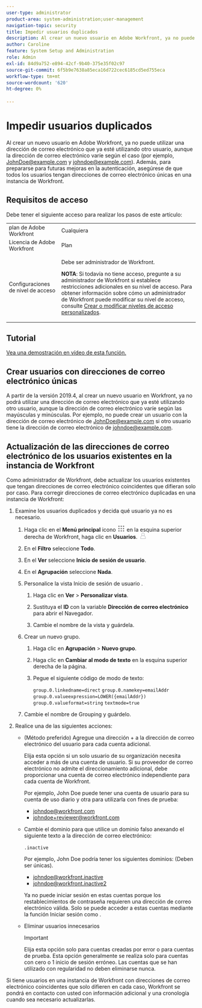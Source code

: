 ```yaml
---
user-type: administrator
product-area: system-administration;user-management
navigation-topic: security
title: Impedir usuarios duplicados
description: Al crear un nuevo usuario en Adobe Workfront, ya no puede utilizar una dirección de correo electrónico que ya esté utilizando otro usuario, aunque la dirección de correo electrónico varíe según el caso (por ejemplo, JohnDoe@example.com y johndoe@example.com). Además, para prepararse para futuras mejoras en la autenticación, asegúrese de que todos los usuarios tengan direcciones de correo electrónico únicas en una instancia de Workfront.
author: Caroline
feature: System Setup and Administration
role: Admin
exl-id: 84d9a752-e894-42cf-9b40-375e35f02c97
source-git-commit: 6f5b9e7638a85eca16d722cec6185cd5ed755eca
workflow-type: tm+mt
source-wordcount: '620'
ht-degree: 0%

---
```


# Impedir usuarios duplicados

Al crear un nuevo usuario en Adobe Workfront, ya no puede utilizar una dirección de correo electrónico que ya esté utilizando otro usuario, aunque la dirección de correo electrónico varíe según el caso (por ejemplo, JohnDoe@example.com y johndoe@example.com). Además, para prepararse para futuras mejoras en la autenticación, asegúrese de que todos los usuarios tengan direcciones de correo electrónico únicas en una instancia de Workfront.

## Requisitos de acceso

Debe tener el siguiente acceso para realizar los pasos de este artículo:

<table style="table-layout:auto"> 
 <col> 
 <col> 
 <tbody> 
  <tr> 
   <td role="rowheader">plan de Adobe Workfront</td> 
   <td>Cualquiera</td> 
  </tr> 
  <tr> 
   <td role="rowheader">Licencia de Adobe Workfront</td> 
   <td>Plan</td> 
  </tr> 
  <tr> 
   <td role="rowheader">Configuraciones de nivel de acceso</td> 
   <td> <p>Debe ser administrador de Workfront.</p> <p><b>NOTA</b>: Si todavía no tiene acceso, pregunte a su administrador de Workfront si establece restricciones adicionales en su nivel de acceso. Para obtener información sobre cómo un administrador de Workfront puede modificar su nivel de acceso, consulte <a href="../../../administration-and-setup/add-users/configure-and-grant-access/create-modify-access-levels.md" class="MCXref xref">Crear o modificar niveles de acceso personalizados</a>.</p> </td> 
  </tr> 
 </tbody> 
</table>

## Tutorial

<!--WRITER
<iframe class="vimeo-player_0" src="assets/371505632?" frameborder="0" allowfullscreen="1" width="560px" height="315px"></iframe>
-->

[Vea una demostración en vídeo de esta función.](https://vimeo.com/371505632/2e6938ce06)

## Crear usuarios con direcciones de correo electrónico únicas

A partir de la versión 2019.4, al crear un nuevo usuario en Workfront, ya no podrá utilizar una dirección de correo electrónico que ya esté utilizando otro usuario, aunque la dirección de correo electrónico varíe según las mayúsculas y minúsculas. Por ejemplo, no puede crear un usuario con la dirección de correo electrónico de JohnDoe@example.com si otro usuario tiene la dirección de correo electrónico de johndoe@example.com.

## Actualización de las direcciones de correo electrónico de los usuarios existentes en la instancia de Workfront

Como administrador de Workfront, debe actualizar los usuarios existentes que tengan direcciones de correo electrónico coincidentes que difieran solo por caso.
Para corregir direcciones de correo electrónico duplicadas en una instancia de Workfront:

1. Examine los usuarios duplicados y decida qué usuario ya no es necesario.

   1. Haga clic en el **Menú principal** icono ![](assets/main-menu-icon.png) en la esquina superior derecha de Workfront, haga clic en **Usuarios**. ![](assets/users-icon-in-main-menu.png)

   1. En el **Filtro** seleccione **Todo**.

   1. En el **Ver** seleccione **Inicio de sesión de usuario**.

   1. En el **Agrupación** seleccione **Nada**.

   1. Personalice la vista Inicio de sesión de usuario .

      1. Haga clic en **Ver** > **Personalizar vista**.

      1. Sustituya el **ID** con la variable **Dirección de correo electrónico** para abrir el Navegador.

      1. Cambie el nombre de la vista y guárdela.
   1. Crear un nuevo grupo.

      1. Haga clic en **Agrupación** > **Nuevo grupo**.

      1. Haga clic en **Cambiar al modo de texto** en la esquina superior derecha de la página.
      1. Pegue el siguiente código de modo de texto:

         `group.0.linkedname=direct`
         `group.0.namekey=emailAddr`
         `group.0.valueexpression=LOWER({emailAddr})`
         `group.0.valueformat=string`
         `textmode=true`
   1. Cambie el nombre de Grouping y guárdelo.



1. Realice una de las siguientes acciones:

   * (Método preferido) Agregue una dirección + a la dirección de correo electrónico del usuario para cada cuenta adicional.

      Elija esta opción si un solo usuario de su organización necesita acceder a más de una cuenta de usuario. Si su proveedor de correo electrónico no admite el direccionamiento adicional, debe proporcionar una cuenta de correo electrónico independiente para cada cuenta de Workfront.

      Por ejemplo, John Doe puede tener una cuenta de usuario para su cuenta de uso diario y otra para utilizarla con fines de prueba:

      * johndoe@workfront.com
      * johndoe+reviewer@workfront.com
   * Cambie el dominio para que utilice un dominio falso anexando el siguiente texto a la dirección de correo electrónico:

      `.inactive`

      Por ejemplo, John Doe podría tener los siguientes dominios: (Deben ser únicas).

      * johndoe@workfront.inactive
      * johndoe@workfront.inactive2

      Ya no puede iniciar sesión en estas cuentas porque los restablecimientos de contraseña requieren una dirección de correo electrónico válida. Solo se puede acceder a estas cuentas mediante la función Iniciar sesión como .

   * Eliminar usuarios innecesarios

      >[!IMPORTANT]
      >
      >Elija esta opción solo para cuentas creadas por error o para cuentas de prueba. Esta opción generalmente se realiza solo para cuentas con cero o 1 inicio de sesión erróneo. Las cuentas que se han utilizado con regularidad no deben eliminarse nunca.



Si tiene usuarios en una instancia de Workfront con direcciones de correo electrónico coincidentes que solo difieren en cada caso, Workfront se pondrá en contacto con usted con información adicional y una cronología cuando sea necesario actualizarlas.
